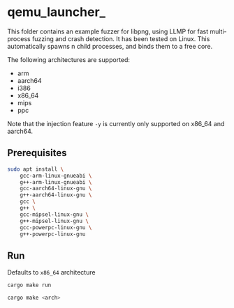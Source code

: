 # qemu_launcher_

This folder contains an example fuzzer for libpng, using LLMP for fast multi-process fuzzing and crash detection. It has been tested on Linux.
This automatically spawns n child processes, and binds them to a free core.

The following architectures are supported:
* arm
* aarch64
* i386
* x86_64
* mips
* ppc

Note that the injection feature `-y` is currently only supported on x86_64
and aarch64.

## Prerequisites
```bash
sudo apt install \
    gcc-arm-linux-gnueabi \
    g++-arm-linux-gnueabi \
    gcc-aarch64-linux-gnu \
    g++-aarch64-linux-gnu \
    gcc \
    g++ \
    gcc-mipsel-linux-gnu \
    g++-mipsel-linux-gnu \
    gcc-powerpc-linux-gnu \
    g++-powerpc-linux-gnu
```

## Run

Defaults to `x86_64` architecture
```bash
cargo make run
```

```bash
cargo make <arch>
```

